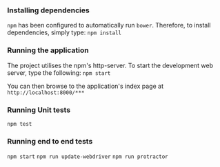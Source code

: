 ### Installing dependencies
```npm``` has been configured to automatically run ```bower```. Therefore, to install dependencies, simply type:
```npm install```

### Running the application
The project utilises the npm's http-server. To start the development web server, type the following:
```npm start```

You can then browse to the application's index page at ```http://localhost:8000/***```

### Running Unit tests
```npm test```

### Running end to end tests
```npm start```
```npm run update-webdriver```
```npm run protractor```
